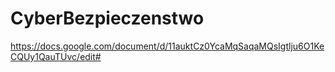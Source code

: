 # CyberBezpieczenstwo
https://docs.google.com/document/d/11auktCz0YcaMqSaqaMQsIgtlju6O1KeCQUy1QauTUvc/edit#
